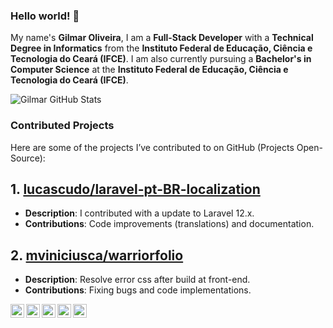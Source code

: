 ### Hello world! :wave:
My name's **Gilmar Oliveira**, I am a **Full-Stack Developer** with a **Technical Degree in Informatics** from the **Instituto Federal de Educação, Ciência e Tecnologia do Ceará (IFCE)**. I am also currently pursuing a **Bachelor's in Computer Science** at the **Instituto Federal de Educação, Ciência e Tecnologia do Ceará (IFCE)**.

![Gilmar GitHub Stats](https://github-readme-stats.vercel.app/api?username=gilmarodp&show_icons=true&theme=dark)

### Contributed Projects

Here are some of the projects I’ve contributed to on GitHub (Projects Open-Source):

## 1. [lucascudo/laravel-pt-BR-localization](https://github.com/lucascudo/laravel-pt-BR-localization)
- **Description**: I contributed with a update to Laravel 12.x.
- **Contributions**: Code improvements (translations) and documentation.

## 2. [mviniciusca/warriorfolio](https://github.com/mviniciusca/warriorfolio)
- **Description**: Resolve error css after build at front-end.
- **Contributions**: Fixing bugs and code implementations.

<a target="_blank" href="https://www.linkedin.com/in/gilmarodp/">
  <img align="left" alt="LinkedIn" width="22px" src="https://cdn-icons-png.flaticon.com/512/174/174857.png" />
</a>

<a target="_blank" href="https://api.whatsapp.com/send?phone=5585986231596">
  <img align="left" alt="Whatsapp" width="22px" src="https://cdn-icons-png.flaticon.com/512/1384/1384055.png" />
</a>

<a target="_blank" href="https://www.instagram.com/gilmarodp/">
  <img align="left" alt="Instagram" width="22px" src="https://cdn-icons-png.flaticon.com/512/2111/2111463.png" />
</a>

<a target="_blank" href="mailto:gilmar.odp@gmail.com">
  <img align="left" alt="Gmail" width="22px" src="https://cdn-icons-png.flaticon.com/512/5968/5968534.png" />
</a>

<a target="_blank" href="https://fb.com/gilmarodp">
  <img align="left" alt="Facebook" width="22px" src="https://cdn-icons-png.flaticon.com/512/174/174848.png" />
</a>
